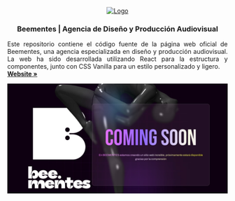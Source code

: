 <a id="readme-top"></a>
<!-- PROJECT LOGO -->
<div align="center">
  <a href="https://www.linkedin.com/in/creativesth/">
    <img src="public/readme/logo.svg" alt="Logo" width="280">
  </a>

  <h3 align="center">Beementes | Agencia de Diseño y Producción Audiovisual</h3>

  <p align="justify">
Este repositorio contiene el código fuente de la página web oficial de Beementes, una agencia especializada en diseño y producción audiovisual. La web ha sido desarrollada utilizando React para la estructura y componentes, junto con CSS Vanilla para un estilo personalizado y ligero.
    <br />
    <a align="center" href="https://creativesth.itch.io/funny-guys"><strong> Website »</strong></a>
    <br />
  </p>
</div>
<div align="center">
  <img src="public/readme/readme.jpg" alt="image readme">
</div>
